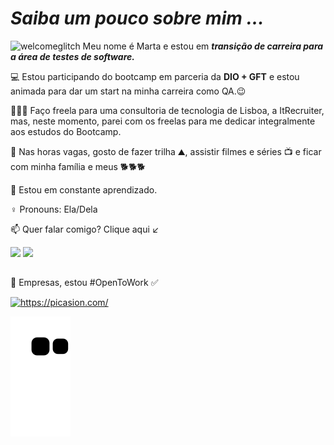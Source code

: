 
<h1><em> Saiba um pouco sobre mim ...</em></h1>
 
 ![welcomeglitch](https://user-images.githubusercontent.com/89816943/213179710-66368a05-ce8f-408f-9a33-e76719f76490.gif) Meu nome é Marta e estou em <em>**transição de carreira para a área de testes de software.**</em>
 

💻 Estou participando do bootcamp em parceria da **DIO + GFT** e estou animada para dar um start na minha carreira como QA.😉
   
👩🏼‍💻 Faço freela para uma consultoria de tecnologia de Lisboa, a ItRecruiter, mas, neste momento,  parei com os freelas para me dedicar integralmente aos estudos do Bootcamp. 

📌 Nas horas vagas, gosto de fazer trilha ⛰,  assistir filmes e séries 📺 e ficar com minha família e meus 🐕🐕🐕
 
🌱 Estou em constante aprendizado.

 ♀️ Pronouns: Ela/Dela
 
 
📫 Quer falar comigo? Clique aqui ↙

 <div>
  <a align="center" href="https://www.linkedin.com/in/martagraciliano" target="_blank"><img src="https://img.shields.io/badge/-LinkedIn-%230077B5?style=for-the-badge&logo=linkedin&logoColor=white" target="_blank"></a>
<a  align="center" href="https://api.whatsapp.com/send?phone=5521986101800"  target="_blank"><img src="https://img.shields.io/badge/WhatsApp-25D366?style=for-the-badge&logo=whatsapp&logoColor=white" target="_blank"></a>
 
 
 ##
 
 🏢 Empresas, estou #OpenToWork ✅ 
 
 <a href="https://picasion.com/"><img src="https://i.picasion.com/pic92/87cda3afdcfc4dea905372aabbc34988.gif" width="300" height="300" border="0" alt="https://picasion.com/" /></a><br /><a href="https://picasion.com/"></a>
  
  
![snake gif](https://github.com/martagraciliano/martagraciliano/blob/output/github-contribution-grid-snake.svg)
 

